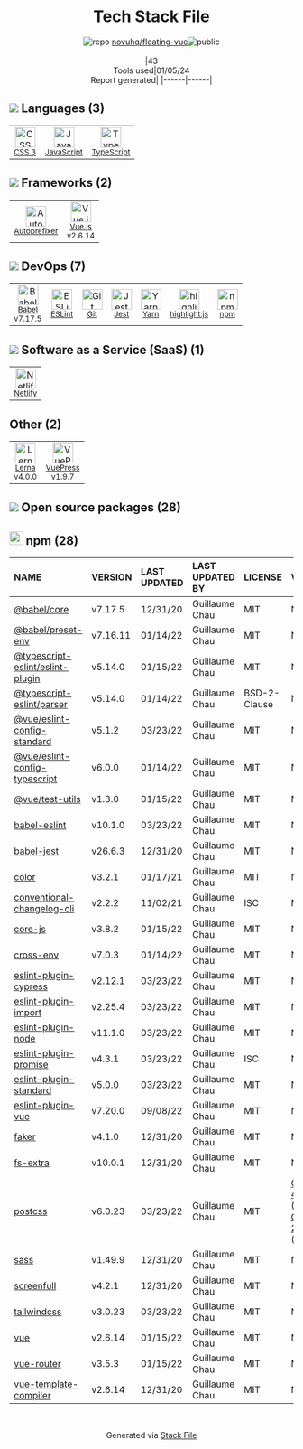 <!--
&lt;--- Readme.md Snippet without images Start ---&gt;
## Tech Stack
novuhq/floating-vue is built on the following main stack:

- [Jest](http://facebook.github.io/jest/) – Javascript Testing Framework
- [JavaScript](https://developer.mozilla.org/en-US/docs/Web/JavaScript) – Languages
- [TypeScript](http://www.typescriptlang.org) – Languages
- [Autoprefixer](https://github.com/postcss/autoprefixer) – CSS Pre-processors / Extensions
- [Babel](http://babeljs.io/) – JavaScript Compilers
- [Netlify](https://www.netlify.com/) – Static Web Hosting
- [ESLint](http://eslint.org/) – Code Review
- [Vue.js](http://vuejs.org/) – Javascript UI Libraries
- [Yarn](https://yarnpkg.com/) – Front End Package Manager
- [Lerna](https://lerna.js.org/) – Javascript Utilities & Libraries
- [highlight.js](https://highlightjs.org/) – Text Editor
- [VuePress](https://vuepress.vuejs.org/) – Static Site Generators

Full tech stack [here](/techstack.md)

&lt;--- Readme.md Snippet without images End ---&gt;

&lt;--- Readme.md Snippet with images Start ---&gt;
## Tech Stack
novuhq/floating-vue is built on the following main stack:

- <img width='25' height='25' src='https://img.stackshare.io/service/830/jest.png' alt='Jest'/> [Jest](http://facebook.github.io/jest/) – Javascript Testing Framework
- <img width='25' height='25' src='https://img.stackshare.io/service/1209/javascript.jpeg' alt='JavaScript'/> [JavaScript](https://developer.mozilla.org/en-US/docs/Web/JavaScript) – Languages
- <img width='25' height='25' src='https://img.stackshare.io/service/1612/bynNY5dJ.jpg' alt='TypeScript'/> [TypeScript](http://www.typescriptlang.org) – Languages
- <img width='25' height='25' src='https://img.stackshare.io/service/2202/72d087642cfce6fef6f2dabec5bf49e8_400x400.png' alt='Autoprefixer'/> [Autoprefixer](https://github.com/postcss/autoprefixer) – CSS Pre-processors / Extensions
- <img width='25' height='25' src='https://img.stackshare.io/service/2739/-1wfGjNw.png' alt='Babel'/> [Babel](http://babeljs.io/) – JavaScript Compilers
- <img width='25' height='25' src='https://img.stackshare.io/service/2748/default_5dfbb146cf22182bca88c7d07f2515a5888fc12a.jpg' alt='Netlify'/> [Netlify](https://www.netlify.com/) – Static Web Hosting
- <img width='25' height='25' src='https://img.stackshare.io/service/3337/Q4L7Jncy.jpg' alt='ESLint'/> [ESLint](http://eslint.org/) – Code Review
- <img width='25' height='25' src='https://img.stackshare.io/service/3837/paeckCWC.png' alt='Vue.js'/> [Vue.js](http://vuejs.org/) – Javascript UI Libraries
- <img width='25' height='25' src='https://img.stackshare.io/service/5848/44mC-kJ3.jpg' alt='Yarn'/> [Yarn](https://yarnpkg.com/) – Front End Package Manager
- <img width='25' height='25' src='https://img.stackshare.io/service/6207/OwqAUSQi_400x400.jpg' alt='Lerna'/> [Lerna](https://lerna.js.org/) – Javascript Utilities & Libraries
- <img width='25' height='25' src='https://img.stackshare.io/service/6888/c17e7d9688d86bd9f9506ec1fbd6d200_400x400.png' alt='highlight.js'/> [highlight.js](https://highlightjs.org/) – Text Editor
- <img width='25' height='25' src='https://img.stackshare.io/service/8863/paeckCWC.png' alt='VuePress'/> [VuePress](https://vuepress.vuejs.org/) – Static Site Generators

Full tech stack [here](/techstack.md)

&lt;--- Readme.md Snippet with images End ---&gt;
-->
<div align="center">

# Tech Stack File
![](https://img.stackshare.io/repo.svg "repo") [novuhq/floating-vue](https://github.com/novuhq/floating-vue)![](https://img.stackshare.io/public_badge.svg "public")
<br/><br/>
|43<br/>Tools used|01/05/24 <br/>Report generated|
|------|------|
</div>

## <img src='https://img.stackshare.io/languages.svg'/> Languages (3)
<table><tr>
  <td align='center'>
  <img width='36' height='36' src='https://img.stackshare.io/service/6727/css.png' alt='CSS 3'>
  <br>
  <sub><a href="https://developer.mozilla.org/en-US/docs/Web/CSS/CSS3">CSS 3</a></sub>
  <br>
  <sub></sub>
</td>

<td align='center'>
  <img width='36' height='36' src='https://img.stackshare.io/service/1209/javascript.jpeg' alt='JavaScript'>
  <br>
  <sub><a href="https://developer.mozilla.org/en-US/docs/Web/JavaScript">JavaScript</a></sub>
  <br>
  <sub></sub>
</td>

<td align='center'>
  <img width='36' height='36' src='https://img.stackshare.io/service/1612/bynNY5dJ.jpg' alt='TypeScript'>
  <br>
  <sub><a href="http://www.typescriptlang.org">TypeScript</a></sub>
  <br>
  <sub></sub>
</td>

</tr>
</table>

## <img src='https://img.stackshare.io/frameworks.svg'/> Frameworks (2)
<table><tr>
  <td align='center'>
  <img width='36' height='36' src='https://img.stackshare.io/service/2202/72d087642cfce6fef6f2dabec5bf49e8_400x400.png' alt='Autoprefixer'>
  <br>
  <sub><a href="https://github.com/postcss/autoprefixer">Autoprefixer</a></sub>
  <br>
  <sub></sub>
</td>

<td align='center'>
  <img width='36' height='36' src='https://img.stackshare.io/service/3837/paeckCWC.png' alt='Vue.js'>
  <br>
  <sub><a href="http://vuejs.org/">Vue.js</a></sub>
  <br>
  <sub>v2.6.14</sub>
</td>

</tr>
</table>

## <img src='https://img.stackshare.io/devops.svg'/> DevOps (7)
<table><tr>
  <td align='center'>
  <img width='36' height='36' src='https://img.stackshare.io/service/2739/-1wfGjNw.png' alt='Babel'>
  <br>
  <sub><a href="http://babeljs.io/">Babel</a></sub>
  <br>
  <sub>v7.17.5</sub>
</td>

<td align='center'>
  <img width='36' height='36' src='https://img.stackshare.io/service/3337/Q4L7Jncy.jpg' alt='ESLint'>
  <br>
  <sub><a href="http://eslint.org/">ESLint</a></sub>
  <br>
  <sub></sub>
</td>

<td align='center'>
  <img width='36' height='36' src='https://img.stackshare.io/service/1046/git.png' alt='Git'>
  <br>
  <sub><a href="http://git-scm.com/">Git</a></sub>
  <br>
  <sub></sub>
</td>

<td align='center'>
  <img width='36' height='36' src='https://img.stackshare.io/service/830/jest.png' alt='Jest'>
  <br>
  <sub><a href="http://facebook.github.io/jest/">Jest</a></sub>
  <br>
  <sub></sub>
</td>

<td align='center'>
  <img width='36' height='36' src='https://img.stackshare.io/service/5848/44mC-kJ3.jpg' alt='Yarn'>
  <br>
  <sub><a href="https://yarnpkg.com/">Yarn</a></sub>
  <br>
  <sub></sub>
</td>

<td align='center'>
  <img width='36' height='36' src='https://img.stackshare.io/service/6888/c17e7d9688d86bd9f9506ec1fbd6d200_400x400.png' alt='highlight.js'>
  <br>
  <sub><a href="https://highlightjs.org/">highlight.js</a></sub>
  <br>
  <sub></sub>
</td>

<td align='center'>
  <img width='36' height='36' src='https://img.stackshare.io/service/1120/lejvzrnlpb308aftn31u.png' alt='npm'>
  <br>
  <sub><a href="https://www.npmjs.com/">npm</a></sub>
  <br>
  <sub></sub>
</td>

</tr>
</table>

## <img src='https://img.stackshare.io/saas.svg'/> Software as a Service (SaaS) (1)
<table><tr>
  <td align='center'>
  <img width='36' height='36' src='https://img.stackshare.io/service/2748/default_5dfbb146cf22182bca88c7d07f2515a5888fc12a.jpg' alt='Netlify'>
  <br>
  <sub><a href="https://www.netlify.com/">Netlify</a></sub>
  <br>
  <sub></sub>
</td>

</tr>
</table>

## Other (2)
<table><tr>
  <td align='center'>
  <img width='36' height='36' src='https://img.stackshare.io/service/6207/OwqAUSQi_400x400.jpg' alt='Lerna'>
  <br>
  <sub><a href="https://lerna.js.org/">Lerna</a></sub>
  <br>
  <sub>v4.0.0</sub>
</td>

<td align='center'>
  <img width='36' height='36' src='https://img.stackshare.io/service/8863/paeckCWC.png' alt='VuePress'>
  <br>
  <sub><a href="https://vuepress.vuejs.org/">VuePress</a></sub>
  <br>
  <sub>v1.9.7</sub>
</td>

</tr>
</table>


## <img src='https://img.stackshare.io/group.svg' /> Open source packages (28)</h2>

## <img width='24' height='24' src='https://img.stackshare.io/service/1120/lejvzrnlpb308aftn31u.png'/> npm (28)

|NAME|VERSION|LAST UPDATED|LAST UPDATED BY|LICENSE|VULNERABILITIES|
|:------|:------|:------|:------|:------|:------|
|[@babel/core](https://www.npmjs.com/@babel/core)|v7.17.5|12/31/20|Guillaume Chau |MIT|N/A|
|[@babel/preset-env](https://www.npmjs.com/@babel/preset-env)|v7.16.11|01/14/22|Guillaume Chau |MIT|N/A|
|[@typescript-eslint/eslint-plugin](https://www.npmjs.com/@typescript-eslint/eslint-plugin)|v5.14.0|01/15/22|Guillaume Chau |MIT|N/A|
|[@typescript-eslint/parser](https://www.npmjs.com/@typescript-eslint/parser)|v5.14.0|01/14/22|Guillaume Chau |BSD-2-Clause|N/A|
|[@vue/eslint-config-standard](https://www.npmjs.com/@vue/eslint-config-standard)|v5.1.2|03/23/22|Guillaume Chau |MIT|N/A|
|[@vue/eslint-config-typescript](https://www.npmjs.com/@vue/eslint-config-typescript)|v6.0.0|01/14/22|Guillaume Chau |MIT|N/A|
|[@vue/test-utils](https://www.npmjs.com/@vue/test-utils)|v1.3.0|01/15/22|Guillaume Chau |MIT|N/A|
|[babel-eslint](https://www.npmjs.com/babel-eslint)|v10.1.0|03/23/22|Guillaume Chau |MIT|N/A|
|[babel-jest](https://www.npmjs.com/babel-jest)|v26.6.3|12/31/20|Guillaume Chau |MIT|N/A|
|[color](https://www.npmjs.com/color)|v3.2.1|01/17/21|Guillaume Chau |MIT|N/A|
|[conventional-changelog-cli](https://www.npmjs.com/conventional-changelog-cli)|v2.2.2|11/02/21|Guillaume Chau |ISC|N/A|
|[core-js](https://www.npmjs.com/core-js)|v3.8.2|01/15/22|Guillaume Chau |MIT|N/A|
|[cross-env](https://www.npmjs.com/cross-env)|v7.0.3|01/14/22|Guillaume Chau |MIT|N/A|
|[eslint-plugin-cypress](https://www.npmjs.com/eslint-plugin-cypress)|v2.12.1|03/23/22|Guillaume Chau |MIT|N/A|
|[eslint-plugin-import](https://www.npmjs.com/eslint-plugin-import)|v2.25.4|03/23/22|Guillaume Chau |MIT|N/A|
|[eslint-plugin-node](https://www.npmjs.com/eslint-plugin-node)|v11.1.0|03/23/22|Guillaume Chau |MIT|N/A|
|[eslint-plugin-promise](https://www.npmjs.com/eslint-plugin-promise)|v4.3.1|03/23/22|Guillaume Chau |ISC|N/A|
|[eslint-plugin-standard](https://www.npmjs.com/eslint-plugin-standard)|v5.0.0|03/23/22|Guillaume Chau |MIT|N/A|
|[eslint-plugin-vue](https://www.npmjs.com/eslint-plugin-vue)|v7.20.0|09/08/22|Guillaume Chau |MIT|N/A|
|[faker](https://www.npmjs.com/faker)|v4.1.0|12/31/20|Guillaume Chau |MIT|N/A|
|[fs-extra](https://www.npmjs.com/fs-extra)|v10.0.1|12/31/20|Guillaume Chau |MIT|N/A|
|[postcss](https://www.npmjs.com/postcss)|v6.0.23|03/23/22|Guillaume Chau |MIT|[CVE-2023-44270](https://github.com/advisories/GHSA-7fh5-64p2-3v2j) (Moderate)<br/>[CVE-2021-23382](https://github.com/advisories/GHSA-566m-qj78-rww5) (Moderate)|
|[sass](https://www.npmjs.com/sass)|v1.49.9|12/31/20|Guillaume Chau |MIT|N/A|
|[screenfull](https://www.npmjs.com/screenfull)|v4.2.1|12/31/20|Guillaume Chau |MIT|N/A|
|[tailwindcss](https://www.npmjs.com/tailwindcss)|v3.0.23|03/23/22|Guillaume Chau |MIT|N/A|
|[vue](https://www.npmjs.com/vue)|v2.6.14|01/15/22|Guillaume Chau |MIT|N/A|
|[vue-router](https://www.npmjs.com/vue-router)|v3.5.3|01/15/22|Guillaume Chau |MIT|N/A|
|[vue-template-compiler](https://www.npmjs.com/vue-template-compiler)|v2.6.14|12/31/20|Guillaume Chau |MIT|N/A|

<br/>
<div align='center'>

Generated via [Stack File](https://github.com/marketplace/stack-file)
